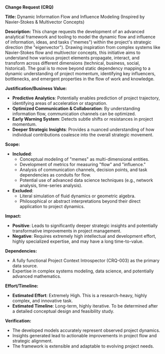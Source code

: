 **Change Request (CRQ)**

**Title:** Dynamic Information Flow and Influence Modeling (Inspired by Navier-Stokes & Multivector Concepts)

**Description:**
This change requests the development of an advanced analytical framework and tooling to model the dynamic flow and influence of information, ideas, and tasks ("memes") within the project's strategic direction (the "eigenvector"). Drawing inspiration from complex systems like Navier-Stokes flow and multivector concepts, this initiative aims to understand how various project elements propagate, interact, and transform across different dimensions (technical, business, social, historical). The goal is to move beyond static dependency mapping to a dynamic understanding of project momentum, identifying key influencers, bottlenecks, and emergent properties in the flow of work and knowledge.

**Justification/Business Value:**
*   **Predictive Analytics**: Potentially enables prediction of project trajectory, identifying areas of acceleration or stagnation.
*   **Optimized Communication & Collaboration**: By understanding information flow, communication channels can be optimized.
*   **Early Warning System**: Detects subtle shifts or resistances in project momentum.
*   **Deeper Strategic Insights**: Provides a nuanced understanding of how individual contributions coalesce into the overall strategic movement.

**Scope:**
*   **Included**:
    *   Conceptual modeling of "memes" as multi-dimensional entities.
    *   Development of metrics for measuring "flow" and "influence."
    *   Analysis of communication channels, decision points, and task dependencies as conduits for flow.
    *   Potential use of advanced data science techniques (e.g., network analysis, time-series analysis).
*   **Excluded**:
    *   Literal simulation of fluid dynamics or geometric algebra.
    *   Philosophical or abstract interpretations beyond their direct application to project dynamics.

**Impact:**
*   **Positive**: Leads to significantly deeper strategic insights and potentially transformative improvements in project management.
*   **Negative**: Requires extremely high intellectual and development effort, highly specialized expertise, and may have a long time-to-value.

**Dependencies:**
*   A fully functional Project Context Introspector (CRQ-003) as the primary data source.
*   Expertise in complex systems modeling, data science, and potentially advanced mathematics.

**Effort/Timeline:**
*   **Estimated Effort**: Extremely High. This is a research-heavy, highly complex, and innovative task.
*   **Estimated Timeline**: Long-term, highly iterative. To be determined after a detailed conceptual design and feasibility study.

**Verification:**
*   The developed models accurately represent observed project dynamics.
*   Insights generated lead to actionable improvements in project flow and strategic alignment.
*   The framework is extensible and adaptable to evolving project needs.
